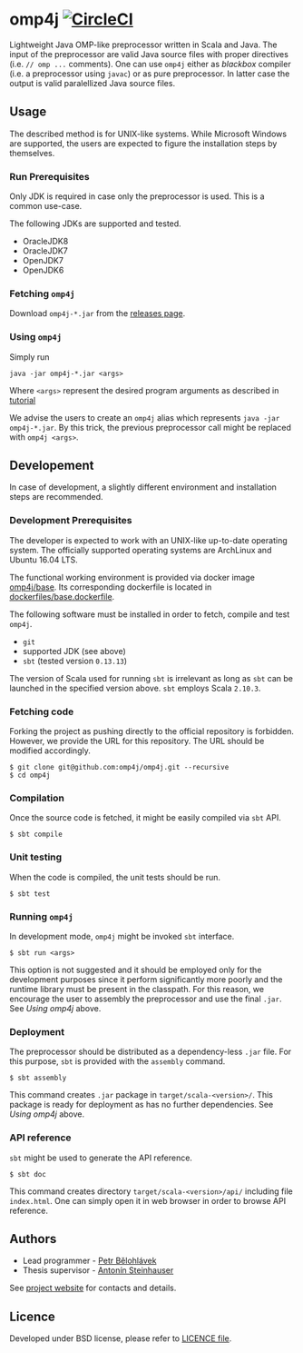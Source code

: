 # omp4j [![CircleCI](https://circleci.com/gh/omp4j/omp4j/tree/master.svg?style=shield)](https://circleci.com/gh/omp4j/omp4j/tree/master)

Lightweight Java OMP-like preprocessor written in Scala and Java.
The input of the preprocessor are valid Java source files with proper directives (i.e. `// omp ...` comments).
One can use `omp4j` either as *blackbox* compiler (i.e. a preprocessor using `javac`) or as pure preprocessor.
In latter case the output is valid paralellized Java source files.

## Usage

The described method is for UNIX-like systems.
While Microsoft Windows are supported, the users are expected to figure the installation steps by themselves.

### Run Prerequisites
Only JDK is required in case only the preprocessor is used.
This is a common use-case.

The following JDKs are supported and tested.

- OracleJDK8
- OracleJDK7
- OpenJDK7
- OpenJDK6

### Fetching `omp4j`
Download `omp4j-*.jar` from the [releases page](https://github.com/omp4j/omp4j/releases).

### Using `omp4j`
Simply run

```
java -jar omp4j-*.jar <args>
```

Where `<args>` represent the desired program arguments as described in [tutorial](http://www.omp4j.org/tutorial)

We advise the users to create an `omp4j` alias which represents `java -jar omp4j-*.jar`.
By this trick, the previous preprocessor call might be replaced with `omp4j <args>`.

## Developement
In case of development, a slightly different environment and installation steps are recommended.

### Development Prerequisites
The developer is expected to work with an UNIX-like up-to-date operating system.
The officially supported operating systems are ArchLinux and Ubuntu 16.04 LTS.

The functional working environment is provided via docker image [omp4j/base](https://hub.docker.com/r/omp4j/base).
Its corresponding dockerfile is located in [dockerfiles/base.dockerfile](dockerfiles/base.dockerfile).

The following software must be installed in order to fetch, compile and test `omp4j`.

- `git`
- supported JDK (see above)
- `sbt` (tested version `0.13.13`)

The version of Scala used for running `sbt` is irrelevant as long as `sbt` can be launched in the specified version above.
`sbt` employs Scala `2.10.3`.

### Fetching code
Forking the project as pushing directly to the official repository is forbidden.
However, we provide the URL for this repository.
The URL should be modified accordingly.

```
$ git clone git@github.com:omp4j/omp4j.git --recursive
$ cd omp4j
```

### Compilation
Once the source code is fetched, it might be easily compiled via `sbt` API.

```
$ sbt compile
```

### Unit testing
When the code is compiled, the unit tests should be run.

```
$ sbt test
```

### Running `omp4j`

In development mode, `omp4j` might be invoked `sbt` interface.

```
$ sbt run <args>
```

This option is not suggested and it should be employed only for the development purposes since it perform significantly more poorly and the runtime library must be present in the classpath.
For this reason, we encourage the user to assembly the preprocessor and use the final `.jar`.
See *Using omp4j* above.

### Deployment
The preprocessor should be distributed as a dependency-less `.jar` file.
For this purpose, `sbt` is provided with the `assembly` command.

```
$ sbt assembly
```

This command creates `.jar` package in `target/scala-<version>/`.
This package is ready for deployment as has no further dependencies.
See *Using omp4j* above.

### API reference
`sbt` might be used to generate the API reference.

```
$ sbt doc
```

This command creates directory `target/scala-<version>/api/` including file `index.html`. One can simply open it in web browser in order to browse API reference.

## Authors
- Lead programmer - [Petr Bělohlávek](https://github.com/petrbel)
- Thesis supervisor - [Antonín Steinhauser](http://d3s.mff.cuni.cz/~steinhauser/)

See [project website](http://www.omp4j.org/authors) for contacts and details.

Licence
-------
Developed under BSD license, please refer to [LICENCE file](LICENSE).
